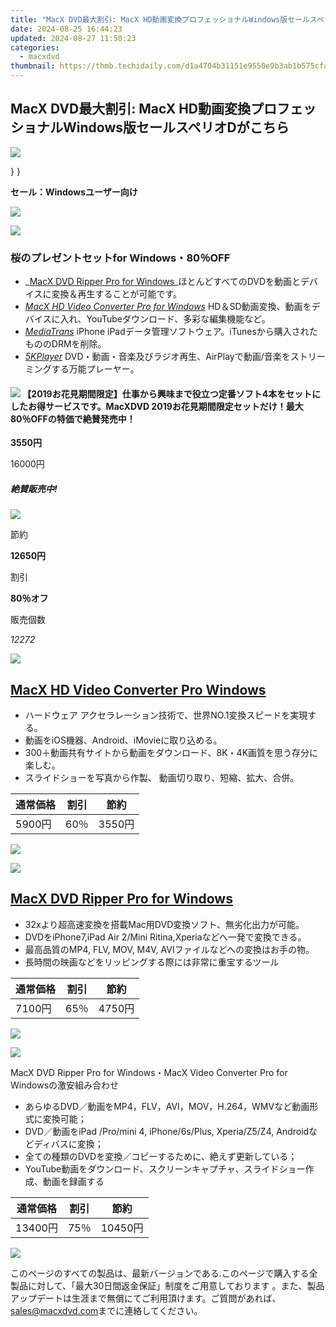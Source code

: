 ```yaml
---
title: "MacX DVD最大割引: MacX HD動画変換プロフェッショナルWindows版セールスペリオDがこちら"
date: 2024-08-25 16:44:23
updated: 2024-08-27 11:50:23
categories:
  - macxdvd
thumbnail: https://thmb.techidaily.com/d1a4704b31151e9550e9b3ab1b575cfa25b0e8f640c5b81b3310074251149c70.jpg
---
```


## MacX DVD最大割引: MacX HD動画変換プロフェッショナルWindows版セールスペリオDがこちら

[![](https://www.macxdvd.com/special-offer/../image/logo.png)](https://tools.techidaily.com/macxdvd/products/)

} }

**セール：Windowsユーザー向け**

![](https://www.macxdvd.com/special-offer/image-style/spring2016-jp/win.png) 

![](https://www.macxdvd.com/special-offer/image-style/2018-sakura/pack-80-win.png) 

### 桜のプレゼントセットfor Windows・80％OFF

* _[MacX DVD Ripper Pro for Windows](https://tools.techidaily.com/macxdvd/products/)_ほとんどすべてのDVDを動画とデバイスに変換＆再生することが可能です。
* _[MacX HD Video Converter Pro for Windows](https://tools.techidaily.com/macxdvd/products/)_ HD＆SD動画変換、動画をデバイスに入れ、YouTubeダウンロード、多彩な編集機能など。
* _[MediaTrans](https://tools.techidaily.com/winxdvd/products/)_ iPhone iPadデータ管理ソフトウェア。iTunesから購入されたもののDRMを削除。
* _[5KPlayer](https://tools.techidaily.com/5kplayer/products/)_ DVD・動画・音楽及びラジオ再生、AirPlayで動画/音楽をストリーミングする万能プレーヤー。

#### ![](https://www.macxdvd.com/special-offer/image-style/spring2016-jp/icon.png) 【2019お花見期間限定】仕事から興味まで役立つ定番ソフト4本をセットにしたお得サービスです。MacXDVD 2019お花見期間限定セットだけ！最大80％OFFの特価で絶賛発売中！

**3550円** 

16000円

##### 絶賛販売中!

[![](https://www.macxdvd.com/special-offer/image-style/2019-sakura/t_buy.png)](https://secure.avangate.com/order/checkout.php?PRODS=4688063&QTY=1&CART=1&SHORT%5FFORM=1&COUPON=MACXPromotokkapack) 

節約

**12650円** 

割引

**80％オフ** 

販売個数

_12272_ 



![](https://www.macxdvd.com/special-offer/image-style/2019-sakura/vcp-60-win.png)

## [MacX HD Video Converter Pro Windows](https://tools.techidaily.com/macxdvd/products/)

* ハードウェア アクセラレーション技術で、世界NO.1変換スピードを実現する。
* 動画をiOS機器、Android、iMovieに取り込める。
* 300＋動画共有サイトから動画をダウンロード、8K・4K画質を思う存分に楽しむ。
* スライドショーを写真から作製、 動画切り取り、短縮、拡大、合併。

| 通常価格  | 割引  | 節約    |
| ----- | --- | ----- |
| 5900円 | 60％ | 3550円 |

[![](https://www.macxdvd.com/special-offer/image-style/2019-sakura/2350.png)](https://secure.avangate.com/order/checkout.php?PRODS=4650071&QTY=1&CART=1&SHORT%5FFORM=1&COUPON=MACXVCP195OFFER)

![](https://www.macxdvd.com/special-offer/image-style/2019-sakura/drp-65-win.png)

## [MacX DVD Ripper Pro for Windows](https://tools.techidaily.com/macxdvd/products/)

* 32xより超高速変換を搭載Mac用DVD変換ソフト、無劣化出力が可能。
* DVDをiPhone7,iPad Air 2/Mini Ritina,Xperiaなどへ一発で変換できる。
* 最高品質のMP4, FLV, MOV, M4V, AVIファイルなどへの変換はお手の物。
* 長時間の映画などをリッピングする際には非常に重宝するツール

| 通常価格  | 割引  | 節約    |
| ----- | --- | ----- |
| 7100円 | 65％ | 4750円 |

[![](https://www.macxdvd.com/special-offer/image-style/2019-sakura/2350.png)](https://secure.avangate.com/order/checkout.php?PRODS=4690857&QTY=1&CART=1&SHORT%5FFORM=1&COUPON=MACXDRP195OFFER)



![](https://www.macxdvd.com/special-offer/image-style/2019-sakura/pro-pck-75-win.png)

MacX DVD Ripper Pro for Windows・MacX Video Converter Pro for Windowsの激安組み合わせ

* あらゆるDVD／動画をMP4，FLV，AVI，MOV，H.264，WMVなど動画形式に変換可能；
* DVD／動画をiPad /Pro/mini 4, iPhone/6s/Plus, Xperia/Z5/Z4, Androidなどディバスに変換；
* 全ての種類のDVDを変換／コピーするために、絶えず更新している；
* YouTube動画をダウンロード、スクリーンキャプチャ、スライドショー作成、動画を録画する

| 通常価格   | 割引  | 節約     |
| ------ | --- | ------ |
| 13400円 | 75％ | 10450円 |

[![](https://www.macxdvd.com/special-offer/image-style/2019-sakura/2950.png)](https://secure.avangate.com/order/checkout.php?PRODS=4650102&QTY=1&CART=1&SHORT%5FFORM=1&COUPON=MACXPACK295OFFER)



このページのすべての製品は、最新バージョンである.このページで購入する全製品に対して、「最大30日間返金保証」制度をご用意しております 。また、製品アップデートは生涯まで無償にてご利用頂けます。ご質問があれば、[sales@macxdvd.com](https://tools.techidaily.com/macxdvd/products/)までに連絡してください。

<ins class="adsbygoogle"
     style="display:block"
     data-ad-format="autorelaxed"
     data-ad-client="ca-pub-7571918770474297"
     data-ad-slot="1223367746"></ins>



<ins class="adsbygoogle"
     style="display:block"
     data-ad-client="ca-pub-7571918770474297"
     data-ad-slot="8358498916"
     data-ad-format="auto"
     data-full-width-responsive="true"></ins>

